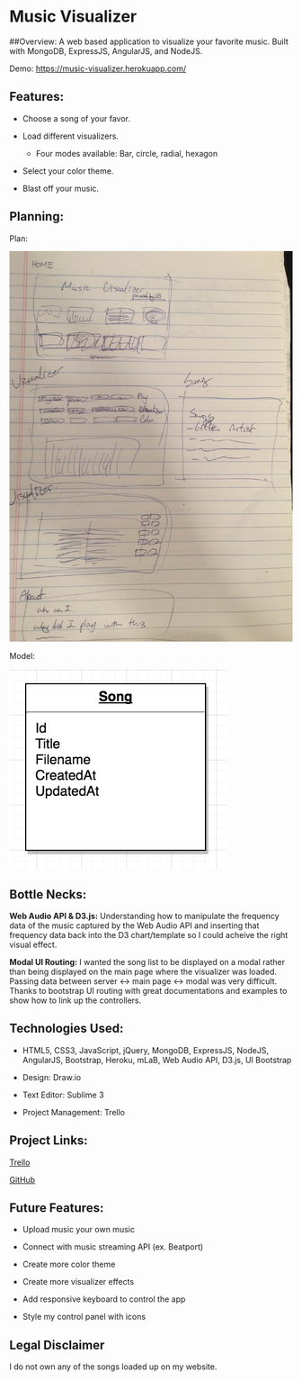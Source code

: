 # Music Visualizer

##Overview:
A web based application to visualize your favorite music. Built with MongoDB, ExpressJS, AngularJS, and NodeJS. 

Demo: <https://music-visualizer.herokuapp.com/>

## Features:
- Choose a song of your favor.

- Load different visualizers.
	- Four modes available: Bar, circle, radial, hexagon
- Select your color theme.
- Blast off your music.

## Planning:

Plan: 

![Alt Image Text](VisualizerPlan.png "Screenshot")

Model: 

![Alt Image Text](model.png "Screenshot")


## Bottle Necks:

**Web Audio API & D3.js:**
Understanding how to manipulate the frequency data of the music captured by the Web Audio API and inserting that frequency data back into the D3 chart/template so I could acheive the right visual effect.

**Modal UI Routing:**
I wanted the song list to be displayed on a modal rather than being displayed on the main page where the visualizer was loaded. Passing data between server  <-> main page <-> modal was very difficult. Thanks to bootstrap UI routing with great documentations and examples to show how to link up the controllers.

## Technologies Used:
- HTML5, CSS3, JavaScript, jQuery, MongoDB, ExpressJS, NodeJS, AngularJS, Bootstrap, Heroku, mLaB, Web Audio API, D3.js, UI Bootstrap

- Design: Draw.io

- Text Editor: Sublime 3

- Project Management: Trello

## Project Links:

[Trello](https://trello.com/b/01ZrbqZc/music-visualizer`)

[GitHub](https://github.com/H4RU87/Music-Visualizer)

## Future Features:

- Upload music your own music

- Connect with music streaming API (ex. Beatport)

- Create more color theme

- Create more visualizer effects

- Add responsive keyboard to control the app

- Style my control panel with icons

## Legal Disclaimer
I do not own any of the songs loaded up on my website.